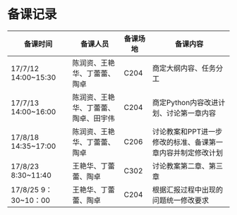 # 备课记录
| 备课时间 | 备课人员 | 备课场地 | 备课内容 |
| ------------- | ----------------- | --------------| ----------------- |
|17/7/12 14:00~15:30|陈润资、王艳华、丁蕾蕾、陶卓|C204|商定大纲内容、任务分工|
|17/7/13 14:00~16:00|陈润资、王艳华、丁蕾蕾、陶卓、田宇伟|C204|商定Python内容改进计划、讨论第一章内容|
|17/8/18 14:35~17:00|陈润资、王艳华、丁蕾蕾、陶卓|C206|讨论教案和PPT进一步修改的标准、备课第一章内容并制定修改计划|
|17/8/23 8:30~11:40|王艳华、丁蕾蕾、陶卓|C302|讨论教案第二章、第三章|
|17/8/25 9：30~10：00|王艳华、丁蕾蕾、陶卓|C204|根据汇报过程中出现的问题统一修改要求|
